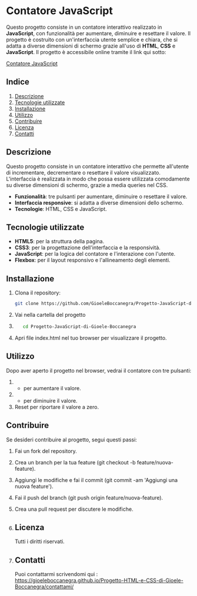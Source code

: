 # Contatore JavaScript

Questo progetto consiste in un contatore interattivo realizzato in **JavaScript**, con funzionalità per aumentare, diminuire e resettare il valore. Il progetto è costruito con un'interfaccia utente semplice e chiara, che si adatta a diverse dimensioni di schermo grazie all'uso di **HTML**, **CSS** e **JavaScript**. Il progetto è accessibile online tramite il link qui sotto:

[Contatore JavaScript](https://contatorejsgioeleboccanegra.netlify.app/)

## Indice

1. [Descrizione](#descrizione)
2. [Tecnologie utilizzate](#tecnologie-utilizzate)
3. [Installazione](#installazione)
4. [Utilizzo](#utilizzo)
5. [Contribuire](#contribuire)
6. [Licenza](#licenza)
7. [Contatti](#contatti)

## Descrizione

Questo progetto consiste in un contatore interattivo che permette all'utente di incrementare, decrementare o resettare il valore visualizzato. L'interfaccia è realizzata in modo che possa essere utilizzata comodamente su diverse dimensioni di schermo, grazie a media queries nel CSS.

- **Funzionalità**: tre pulsanti per aumentare, diminuire o resettare il valore.
- **Interfaccia responsive**: si adatta a diverse dimensioni dello schermo.
- **Tecnologie**: HTML, CSS e JavaScript.

## Tecnologie utilizzate

- **HTML5**: per la struttura della pagina.
- **CSS3**: per la progettazione dell'interfaccia e la responsività.
- **JavaScript**: per la logica del contatore e l'interazione con l'utente.
- **Flexbox**: per il layout responsivo e l'allineamento degli elementi.

## Installazione

1. Clona il repository:
   ```bash
   git clone https://github.com/GioeleBoccanegra/Progetto-JavaScript-di-Gioele-Boccanegra.git
2. Vai nella cartella del progetto
3. ```bash
      cd Progetto-JavaScript-di-Gioele-Boccanegra
4. Apri file index.html nel tuo browser per visualizzare il progetto.

## Utilizzo

Dopo aver aperto il progetto nel browser, vedrai il contatore con tre pulsanti:

1. + per aumentare il valore.
2. - per diminuire il valore.
3. Reset per riportare il valore a zero.

## Contribuire
Se desideri contribuire al progetto, segui questi passi:

1. Fai un fork del repository.
2. Crea un branch per la tua feature (git checkout -b feature/nuova-feature).
3. Aggiungi le modifiche e fai il commit (git commit -am 'Aggiungi una nuova feature').
4. Fai il push del branch (git push origin feature/nuova-feature).
5. Crea una pull request per discutere le modifiche.

6. ## Licenza
   Tutti i diritti riservati.


8. ## Contatti
   Puoi contattarmi scrivendomi qui : https://gioeleboccanegra.github.io/Progetto-HTML-e-CSS-di-Gioele-Boccanegra/contattami/

